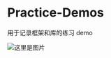 # Practice-Demos
用于记录框架和库的练习
demo


![这里是图片](http://d.ifengimg.com/w286_h196/p0.ifengimg.com/a/2018_19/273932b75969422_size924_w1024_h683.jpg)
